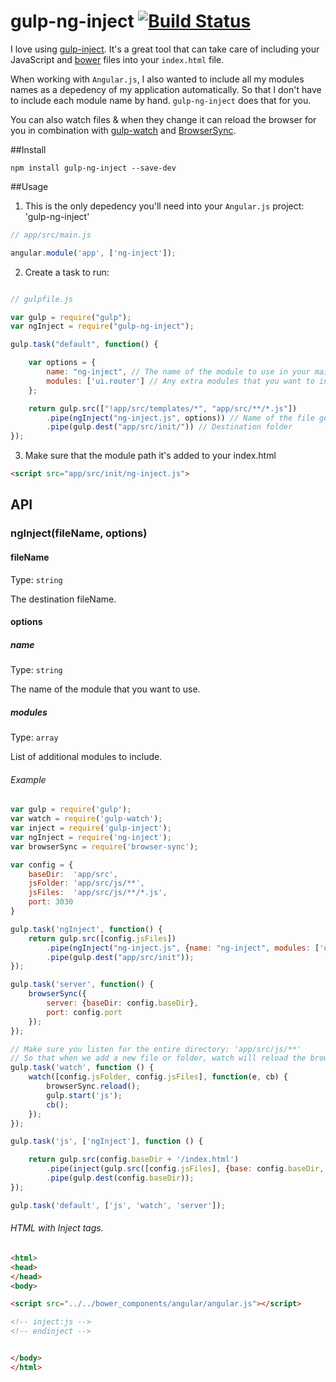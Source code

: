 # gulp-ng-inject [![Build Status](https://travis-ci.org/yagoferrer/gulp-ng-inject.svg?branch=master)](https://travis-ci.org/yagoferrer/gulp-ng-inject)

I love using [gulp-inject](https://github.com/klei/gulp-inject). It's a great tool that can take care of including your JavaScript and [bower](https://github.com/bower/bower) files into your `index.html` file. 

When working with `Angular.js`, I also wanted to include all my modules names as a depedency of my application automatically. So that I don't have to include each module name by hand. `gulp-ng-inject` does that for you. 

You can also watch files & when they change it can reload the browser for you in combination with [gulp-watch](https://github.com/floatdrop/gulp-watch) and [BrowserSync](https://github.com/shakyShane/browser-sync).


##Install
```
npm install gulp-ng-inject --save-dev
```

##Usage

1) This is the only depedency you'll need into your `Angular.js` project: 'gulp-ng-inject'
```javascript
// app/src/main.js

angular.module('app', ['ng-inject']);
```


2) Create a task to run:


```javascript

// gulpfile.js

var gulp = require("gulp");
var ngInject = require("gulp-ng-inject");

gulp.task("default", function() {

    var options = {
        name: "ng-inject", // The name of the module to use in your main Angular.js
        modules: ['ui.router'] // Any extra modules that you want to include.
    };

    return gulp.src(["!app/src/templates/*", "app/src/**/*.js"])
        .pipe(ngInject("ng-inject.js", options)) // Name of the file generated
        .pipe(gulp.dest("app/src/init/")) // Destination folder
});
```

3) Make sure that the module path it's added to your index.html
```html
<script src="app/src/init/ng-inject.js">
```

## API

### ngInject(fileName, options)

#### fileName

Type: `string`

The destination fileName.

#### options

##### name

Type: `string`

The name of the module that you want to use.

##### modules

Type: `array`

List of additional modules to include.

###### Example

```js
var gulp = require('gulp');
var watch = require('gulp-watch');
var inject = require('gulp-inject');
var ngInject = require('ng-inject');
var browserSync = require('browser-sync');

var config = {
    baseDir:  'app/src',
    jsFolder: 'app/src/js/**',
    jsFiles:  'app/src/js/**/*.js',
    port: 3030
}

gulp.task('ngInject', function() {
    return gulp.src([config.jsFiles])
        .pipe(ngInject("ng-inject.js", {name: "ng-inject", modules: ['ui.router']}))
        .pipe(gulp.dest("app/src/init"));
});

gulp.task('server', function() {
    browserSync({
        server: {baseDir: config.baseDir},
        port: config.port
    });
});

// Make sure you listen for the entire directory: 'app/src/js/**'
// So that when we add a new file or folder, watch will reload the browser.
gulp.task('watch', function () {
    watch([config.jsFolder, config.jsFiles], function(e, cb) {
        browserSync.reload();
        gulp.start('js');
        cb();
    });
});

gulp.task('js', ['ngInject'], function () {

    return gulp.src(config.baseDir + '/index.html')
        .pipe(inject(gulp.src([config.jsFiles], {base: config.baseDir, read: true}), {relative: true}))
        .pipe(gulp.dest(config.baseDir));
});

gulp.task('default', ['js', 'watch', 'server']);
```

###### HTML with Inject tags.

```html
<html>
<head>
</head>
<body>

<script src="../../bower_components/angular/angular.js"></script>

<!-- inject:js -->
<!-- endinject -->


</body>
</html>
```
